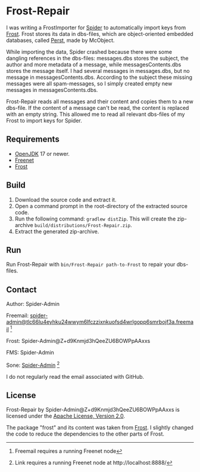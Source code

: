 # Frost-Repair

I was writing a FrostImporter for [Spider](https://github.com/Spider-Admin/Spider) to automatically import keys from [Frost](https://jtcfrost.sourceforge.net/). Frost stores its data in dbs-files, which are object-oriented embedded databases, called [Perst](https://www.mcobject.com/perst/), made by McObject.

While importing the data, Spider crashed because there were some dangling references in the dbs-files: messages.dbs stores the subject, the author and more metadata of a message, while messagesContents.dbs stores the message itself. I had several messages in messages.dbs, but no message in messagesContents.dbs. According to the subject these missing messages were all spam-messages, so I simply created empty new messages in messagesContents.dbs.

Frost-Repair reads all messages and their content and copies them to a new dbs-file. If the content of a message can't be read, the content is replaced with an empty string. This allowed me to read all relevant dbs-files of my Frost to import keys for Spider.

## Requirements

- [OpenJDK](https://openjdk.org/) 17 or newer.
- [Freenet](https://freenetproject.org/)
- [Frost](https://jtcfrost.sourceforge.net/)

## Build

1. Download the source code and extract it.
2. Open a command prompt in the root-directory of the extracted source code.
3. Run the following command: `gradlew distZip`. This will create the zip-archive `build/distributions/Frost-Repair.zip`.
4. Extract the generated zip-archive.

## Run

Run Frost-Repair with `bin/Frost-Repair path-to-Frost` to repair your dbs-files.

## Contact

Author: Spider-Admin

Freemail: spider-admin@tlc66lu4eyhku24wwym6lfczzixnkuofsd4wrlgopp6smrbojf3a.freemail [^1]

Frost: Spider-Admin@Z+d9Knmjd3hQeeZU6BOWPpAAxxs

FMS: Spider-Admin

Sone: [Spider-Admin](http://localhost:8888/Sone/viewSone.html?sone=msXvLpwmDqprlrYZ5ZRZyi7VUcWQ~Wisznv9JkQuSXY) [^2]

I do not regularly read the email associated with GitHub.

## License

Frost-Repair by Spider-Admin@Z+d9Knmjd3hQeeZU6BOWPpAAxxs is licensed under the [Apache License, Version 2.0](https://www.apache.org/licenses/LICENSE-2.0).

The package "frost" and its content was taken from [Frost](https://jtcfrost.sourceforge.net/). I slightly changed the code to reduce the dependencies to the other parts of Frost.

[^1]: Freemail requires a running Freenet node
[^2]: Link requires a running Freenet node at http://localhost:8888/
